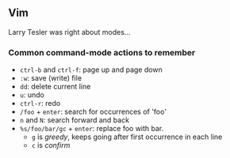 ## Vim

Larry Tesler was right about modes...

### Common command-mode actions to remember

- `ctrl-b` and `ctrl-f`: page up and page down
- `:w`: save (write) file
- `dd`: delete current line
- `u`: undo
- `ctrl-r`: redo
- `/foo` + `enter`: search for occurrences of 'foo'
- `n` and `N`: search forward and back
- `%s/foo/bar/gc` + `enter`: replace foo with bar.
    - `g` is *greedy*, keeps going after first occurrence in each line
    - `c` is *confirm*